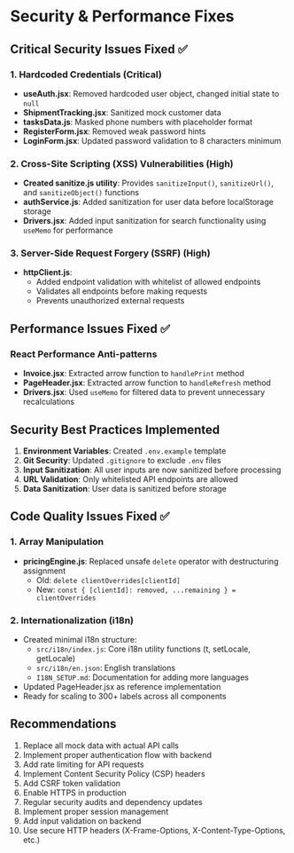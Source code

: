 # Security & Performance Fixes

## Critical Security Issues Fixed ✅

### 1. Hardcoded Credentials (Critical)
- **useAuth.jsx**: Removed hardcoded user object, changed initial state to `null`
- **ShipmentTracking.jsx**: Sanitized mock customer data
- **tasksData.js**: Masked phone numbers with placeholder format
- **RegisterForm.jsx**: Removed weak password hints
- **LoginForm.jsx**: Updated password validation to 8 characters minimum

### 2. Cross-Site Scripting (XSS) Vulnerabilities (High)
- **Created sanitize.js utility**: Provides `sanitizeInput()`, `sanitizeUrl()`, and `sanitizeObject()` functions
- **authService.js**: Added sanitization for user data before localStorage storage
- **Drivers.jsx**: Added input sanitization for search functionality using `useMemo` for performance

### 3. Server-Side Request Forgery (SSRF) (High)
- **httpClient.js**: 
  - Added endpoint validation with whitelist of allowed endpoints
  - Validates all endpoints before making requests
  - Prevents unauthorized external requests

## Performance Issues Fixed ✅

### React Performance Anti-patterns
- **Invoice.jsx**: Extracted arrow function to `handlePrint` method
- **PageHeader.jsx**: Extracted arrow function to `handleRefresh` method
- **Drivers.jsx**: Used `useMemo` for filtered data to prevent unnecessary recalculations

## Security Best Practices Implemented

1. **Environment Variables**: Created `.env.example` template
2. **Git Security**: Updated `.gitignore` to exclude `.env` files
3. **Input Sanitization**: All user inputs are now sanitized before processing
4. **URL Validation**: Only whitelisted API endpoints are allowed
5. **Data Sanitization**: User data is sanitized before storage

## Code Quality Issues Fixed ✅

### 1. Array Manipulation
- **pricingEngine.js**: Replaced unsafe `delete` operator with destructuring assignment
  - Old: `delete clientOverrides[clientId]`
  - New: `const { [clientId]: removed, ...remaining } = clientOverrides`

### 2. Internationalization (i18n)
- Created minimal i18n structure:
  - `src/i18n/index.js`: Core i18n utility functions (t, setLocale, getLocale)
  - `src/i18n/en.json`: English translations
  - `I18N_SETUP.md`: Documentation for adding more languages
- Updated PageHeader.jsx as reference implementation
- Ready for scaling to 300+ labels across all components

## Recommendations

1. Replace all mock data with actual API calls
2. Implement proper authentication flow with backend
3. Add rate limiting for API requests
4. Implement Content Security Policy (CSP) headers
5. Add CSRF token validation
6. Enable HTTPS in production
7. Regular security audits and dependency updates
8. Implement proper session management
9. Add input validation on backend
10. Use secure HTTP headers (X-Frame-Options, X-Content-Type-Options, etc.)

